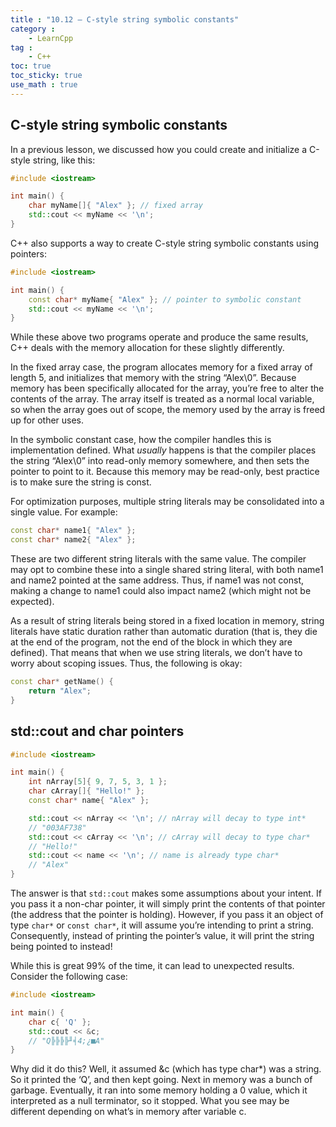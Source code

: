 ```yaml
---
title : "10.12 — C-style string symbolic constants"
category :
    - LearnCpp
tag : 
    - C++
toc: true  
toc_sticky: true 
use_math : true
---
```




## C-style string symbolic constants

In a previous lesson, we discussed how you could create and initialize a C-style string, like this:

```c++
#include <iostream>

int main() {
    char myName[]{ "Alex" }; // fixed array
    std::cout << myName << '\n';
}
```

C++ also supports a way to create C-style string symbolic constants using pointers:

```c++
#include <iostream>

int main() {
    const char* myName{ "Alex" }; // pointer to symbolic constant
    std::cout << myName << '\n';
}
```

While these above two programs operate and produce the same results, C++ deals with the memory allocation for these slightly differently.

In the fixed array case, the program allocates memory for a fixed array of length 5, and initializes that memory with the string “Alex\0”. Because memory has been specifically allocated for the array, you’re free to alter the contents of the array. The array itself is treated as a normal local variable, so when the array goes out of scope, the memory used by the array is freed up for other uses.

In the symbolic constant case, how the compiler handles this is implementation defined. What *usually* happens is that the compiler places the string “Alex\0” into read-only memory somewhere, and then sets the pointer to point to it. Because this memory may be read-only, best practice is to make sure the string is const.

For optimization purposes, multiple string literals may be consolidated into a single value. For example:

```c++
const char* name1{ "Alex" };
const char* name2{ "Alex" };
```

These are two different string literals with the same value. The compiler may opt to combine these into a single shared string literal, with both name1 and name2 pointed at the same address. Thus, if name1 was not const, making a change to name1 could also impact name2 (which might not be expected).

As a result of string literals being stored in a fixed location in memory, string literals have static duration rather than automatic duration (that is, they die at the end of the program, not the end of the block in which they are defined). That means that when we use string literals, we don’t have to worry about scoping issues. Thus, the following is okay:

```c++
const char* getName() {
    return "Alex";
}
```

## std::cout and char pointers

```c++
#include <iostream>

int main() {
    int nArray[5]{ 9, 7, 5, 3, 1 };
    char cArray[]{ "Hello!" };
    const char* name{ "Alex" };

    std::cout << nArray << '\n'; // nArray will decay to type int*
    // "003AF738"
    std::cout << cArray << '\n'; // cArray will decay to type char*
    // "Hello!"
    std::cout << name << '\n'; // name is already type char*
    // "Alex"
}
```

The answer is that `std::cout` makes some assumptions about your intent. If you pass it a non-char pointer, it will simply print the contents of that pointer (the address that the pointer is holding). However, if you pass it an object of type `char*` or `const char*`, it will assume you’re intending to print a string. Consequently, instead of printing the pointer’s value, it will print the string being pointed to instead!

While this is great 99% of the time, it can lead to unexpected results. Consider the following case:

```c++
#include <iostream>

int main() {
    char c{ 'Q' };
    std::cout << &c;
    // "Q╠╠╠╠╜╡4;¿■A"
}
```

Why did it do this? Well, it assumed &c (which has type char*) was a string. So it printed the ‘Q’, and then kept going. Next in memory was a bunch of garbage. Eventually, it ran into some memory holding a 0 value, which it interpreted as a null terminator, so it stopped. What you see may be different depending on what’s in memory after variable c.



